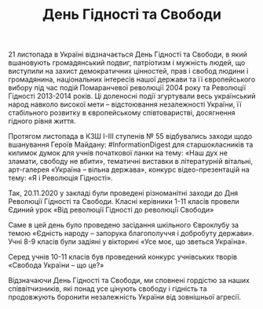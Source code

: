 ﻿---
title: День Гідності та Свободи
---

21 листопада в Україні відзначається День Гідності та Свободи, в який вшановують громадянський подвиг, патріотизм і мужність людей, що виступили на захист демократичних цінностей, прав і свобод людини і громадянина, національних інтересів нашої держави та її європейського вибору під час подій Помаранчевої революції 2004 року та Революції Гідності 2013-2014 років. Ці доленосні події згуртували весь український народ навколо високої мети – відстоювання незалежності України, її стабільного розвитку в європейському співтоваристві, досягнення гідного рівня життя.

Протягом листопада в КЗШ І-ІІІ ступенів № 55 відбувались заходи щодо вшанування Героїв Майдану: #InformationDigest для старшокласників та килимок думок для учнів початкової ланки на тему: «Наш дух не зламати, свободу не вбити», тематичні виставки в літературній вітальні, арт-галерея «Україна – вільна держава», конкурс відео-презентацій на тему: «Я і Революція Гідності».

Так, 20.11.2020 у закладі були проведені різноманітні заходи до Дня Революції Гідності та Свободи. Класні керівники 1-11 класів провели Єдиний урок «Від революції Гідності до революції Свободи»

Саме в цей день було проведено засідання шкільного Євроклубу за темою «Єдність народу – запорука благополуччя і добробуту держави». Учні 8-9 класів були задіяні у вікторині «Усе моє, що зветься Україна».

Серед учнів 10-11 класів був проведений конкурс учнівських творів «Свобода України – що це?»

Відзначаючи День Гідності та Свободи, ми сповнені гордістю за наших співвітчизників, які понад усе цінують свободу і гідність та продовжують боронити незалежність України від зовнішньої агресії.

<slideshow></slideshow>
